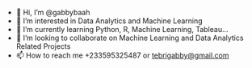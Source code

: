 - 👋 Hi, I’m @gabbybaah
- 👀 I’m interested in Data Analytics and Machine Learning
- 🌱 I’m currently learning Python, R, Machine Learning, Tableau...
- 💞️ I’m looking to collaborate on Machine Learning and Data Analytics Related Projects
- 📫 How to reach me +233595325487 or tebrigabby@gmail.com

<!---
gabbybaah/gabbybaah is a ✨ special ✨ repository because its `README.md` (this file) appears on your GitHub profile.
You can click the Preview link to take a look at your changes.
--->
